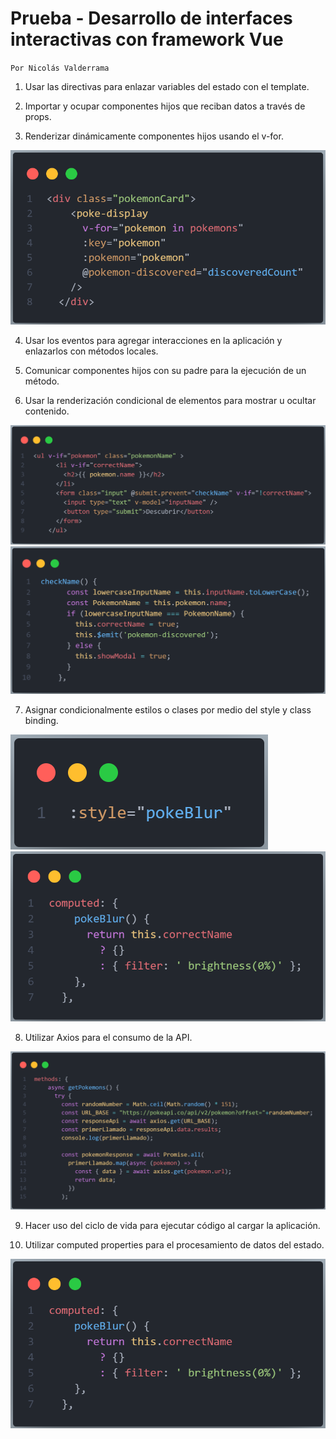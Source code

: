# Prueba - Desarrollo de interfaces interactivas con framework Vue 

`Por Nicolás Valderrama`

1. Usar las directivas para enlazar variables del estado con el template.



2. Importar y ocupar componentes hijos que reciban datos a través de props.



3. Renderizar dinámicamente componentes hijos usando el v-for.

![alt text](<src/assets/utils/code 3.png>)

4. Usar los eventos para agregar interacciones en la aplicación y enlazarlos con métodos
locales.



5. Comunicar componentes hijos con su padre para la ejecución de un método.



6. Usar la renderización condicional de elementos para mostrar u ocultar contenido.

![alt text](<src/assets/utils/code 6.png>)
![alt text](<src/assets/utils/code 6.1.png>)

7. Asignar condicionalmente estilos o clases por medio del style y class binding.

![alt text](<src/assets/utils/code 7.png>)
![alt text](<src/assets/utils/code 7.1.png>)

8. Utilizar Axios para el consumo de la API.

![alt text](<src/assets/utils/code 8.png>)

9. Hacer uso del ciclo de vida para ejecutar código al cargar la aplicación.


10. Utilizar computed properties para el procesamiento de datos del estado.

![alt text](<src/assets/utils/code 10.png>)


